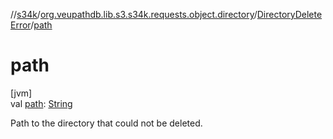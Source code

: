 //[s34k](../../../index.md)/[org.veupathdb.lib.s3.s34k.requests.object.directory](../index.md)/[DirectoryDeleteError](index.md)/[path](path.md)

# path

[jvm]\
val [path](path.md): [String](https://kotlinlang.org/api/latest/jvm/stdlib/kotlin/-string/index.html)

Path to the directory that could not be deleted.
